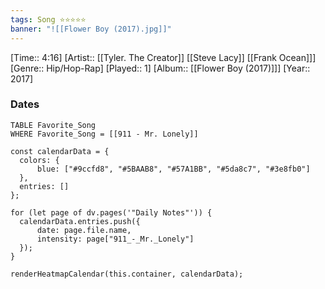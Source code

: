 ```yaml
---
tags: Song ⭐⭐⭐⭐⭐ 
banner: "![[Flower Boy (2017).jpg]]"
---
```

[Time:: 4:16]
[Artist:: [[Tyler. The Creator]] [[Steve Lacy]] [[Frank Ocean]]]
[Genre:: Hip/Hop-Rap]
[Played:: 1]
[Album:: [[Flower Boy (2017)]]]
[Year:: 2017]
### Dates
````dataview
TABLE Favorite_Song
WHERE Favorite_Song = [[911 - Mr. Lonely]]
````

  ```dataviewjs
const calendarData = { 
	colors: { 
		blue: ["#9ccfd8", "#5BAAB8", "#57A1BB", "#5da8c7", "#3e8fb0"] 
	}, 
	entries: [] 
}; 

for (let page of dv.pages('"Daily Notes"')) { 
	calendarData.entries.push({ 
		date: page.file.name, 
		intensity: page["911_-_Mr._Lonely"]
	}); 
} 

renderHeatmapCalendar(this.container, calendarData);
```
